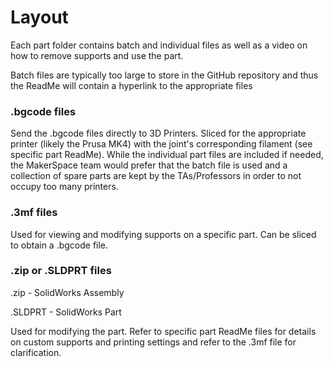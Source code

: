 # Layout
Each part folder contains batch and individual files as well as a video on how to remove supports and use the part. 

Batch files are typically too large to store in the GitHub repository and thus the ReadMe will contain a hyperlink to the appropriate files

### .bgcode files
Send the .bgcode files directly to 3D Printers. Sliced for the appropriate printer (likely the Prusa MK4) with the joint's corresponding filament (see specific part ReadMe). While the individual part files are included if needed, the MakerSpace team would prefer that the batch file is used and a collection of spare parts are kept by the TAs/Professors in order to not occupy too many printers.


### .3mf files
Used for viewing and modifying supports on a specific part. Can be sliced to obtain a .bgcode file.

### .zip or .SLDPRT files
.zip - SolidWorks Assembly

.SLDPRT - SolidWorks Part


Used for modifying the part. Refer to specific part ReadMe files for details on custom supports and printing settings and refer to the .3mf file for clarification.

